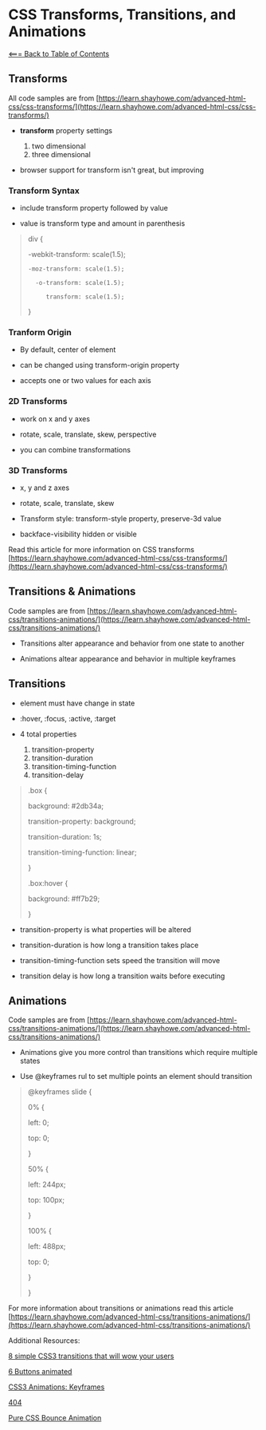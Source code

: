 # **CSS Transforms, Transitions, and Animations**

[<=== Back to Table of Contents](https://peterjstaker.github.io/reading-notes/)

## Transforms

All code samples are from [https://learn.shayhowe.com/advanced-html-css/css-transforms/](https://learn.shayhowe.com/advanced-html-css/css-transforms/)

* **transform** property settings
    1. two dimensional
    1. three dimensional

* browser support for transform isn't great, but improving

### Transform Syntax

* include transform property followed by value

* value is transform type and amount in parenthesis

> div {
>
> -webkit-transform: scale(1.5);
>
>     -moz-transform: scale(1.5);
>
>       -o-transform: scale(1.5);
>
>          transform: scale(1.5);
>
> }

### Tranform Origin

* By default, center of element

* can be changed using transform-origin property

* accepts one or two values for each axis

### 2D Transforms

* work on x and y axes

* rotate, scale, translate, skew, perspective

* you can combine transformations

### 3D Transforms

* x, y and z axes

* rotate, scale, translate, skew

* Transform style: transform-style property, preserve-3d value

* backface-visibility hidden or visible

Read this article for more information on CSS transforms [https://learn.shayhowe.com/advanced-html-css/css-transforms/](https://learn.shayhowe.com/advanced-html-css/css-transforms/)

## Transitions & Animations

Code samples are from [https://learn.shayhowe.com/advanced-html-css/transitions-animations/](https://learn.shayhowe.com/advanced-html-css/transitions-animations/)

* Transitions alter appearance and behavior from one state to another

* Animations altear appearance and behavior in multiple keyframes

## Transitions

* element must have change in state

* :hover, :focus, :active, :target

* 4 total properties
    1. transition-property
    1. transition-duration
    1. transition-timing-function
    1. transition-delay

> .box {
>  
> background: #2db34a;
>
> transition-property: background;
>
> transition-duration: 1s;
>
> transition-timing-function: linear;
>
> }
>
> .box:hover {
>
> background: #ff7b29;
>
> }

* transition-property is what properties will be altered

* transition-duration is how long a transition takes place

* transition-timing-function sets speed the transition will move

* transition delay is how long a transition waits before executing

## Animations

Code samples are from [https://learn.shayhowe.com/advanced-html-css/transitions-animations/](https://learn.shayhowe.com/advanced-html-css/transitions-animations/)

* Animations give you more control than transitions which require multiple states

* Use @keyframes rul to set multiple points an element should transition

> @keyframes slide {
>
> 0% {
>
> left: 0;
>
> top: 0;
>
> }
>
> 50% {
>
> left: 244px;
>
> top: 100px;
>
> }
>
> 100% {
>
> left: 488px;
>
> top: 0;
>
> }
>
> }

For more information about transitions or animations read this article [https://learn.shayhowe.com/advanced-html-css/transitions-animations/](https://learn.shayhowe.com/advanced-html-css/transitions-animations/)

Additional Resources:

[8 simple CSS3 transitions that will wow your users](http://www.webdesignerdepot.com/2014/05/8-simple-css3-transitions-that-will-wow-your-users)

[6 Buttons animated](http://codepen.io/retyui/pen/ByoaXV)

[CSS3 Animations: Keyframes](http://codepen.io/akshaychauhan/pen/oAfae)

[404](http://codepen.io/kieranfivestars/pen/MYdQxX)

[Pure CSS Bounce Animation](http://codepen.io/dp_lewis/pen/gCfBv)
